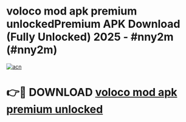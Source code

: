 # voloco mod apk premium unlockedPremium APK Download (Fully Unlocked) 2025 - #nny2m (#nny2m)

[![acn](https://github.com/user-attachments/assets/0f9c940e-d8b0-45ae-aac7-cd30a18b3e1c)](https://apps.freeplayer.one/?title=voloco_mod_apk_premium_unlocked&ref=11-E)

# 👉🔴 DOWNLOAD [voloco mod apk premium unlocked](https://apps.freeplayer.one/?title=voloco_mod_apk_premium_unlocked&ref=11-E)